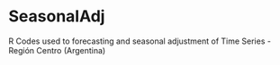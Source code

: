 # SeasonalAdj
R Codes used to forecasting and seasonal adjustment of Time Series - Región Centro (Argentina)
